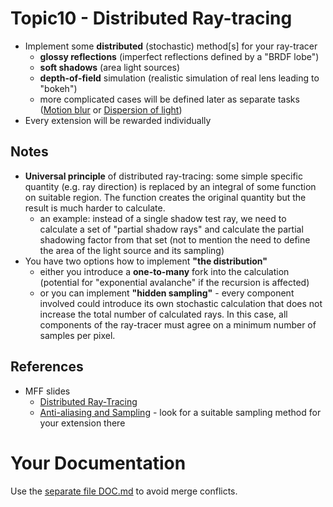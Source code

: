 # Topic10 - Distributed Ray-tracing
* Implement some **distributed** (stochastic) method[s] for your ray-tracer
  * **glossy reflections** (imperfect reflections defined by a "BRDF lobe")
  * **soft shadows** (area light sources)
  * **depth-of-field** simulation (realistic simulation of real lens leading to "bokeh")
  * more complicated cases will be defined later as separate tasks
    ([Motion blur](../t11-Animation-MotionBlur/README.md) or
    [Dispersion of light](../t12-SpectralRT-Dispersion/README.md))
* Every extension will be rewarded individually

## Notes
* **Universal principle** of distributed ray-tracing:
  some simple specific quantity (e.g. ray direction) is replaced by an integral of some
  function on suitable region. The function creates the original quantity but the
  result is much harder to calculate.
  * an example: instead of a single shadow test ray, we need to calculate a set of "partial
    shadow rays" and calculate the partial shadowing factor from that set (not to mention
    the need to define the area of the light source and its sampling)
* You have two options how to implement **"the distribution"**
  * either you introduce a **one-to-many** fork into the calculation (potential for
    "exponential avalanche" if the recursion is affected)
  * or you can implement **"hidden sampling"** - every component involved could
    introduce its own stochastic calculation that does not increase
    the total number of calculated rays. In this case, all components of the ray-tracer
    must agree on a minimum number of samples per pixel.

## References
* MFF slides
  * [Distributed Ray-Tracing](https://cgg.mff.cuni.cz/~pepca/lectures/pdf/prg-14-distributedrt.pdf)
  * [Anti-aliasing and Sampling](https://cgg.mff.cuni.cz/~pepca/lectures/pdf/prg-13-sampling.pdf) -
    look for a suitable sampling method for your extension there

# Your Documentation
Use the [separate file DOC.md](DOC.md) to avoid merge conflicts.
